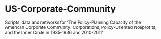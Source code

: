 # US-Corporate-Community
Scripts, data and networks for 'The Policy-Planning Capacity of the American Corporate Community: Corporations, Policy-Oriented Nonprofits, and the Inner Circle in 1935-1936 and 2010-2011'
